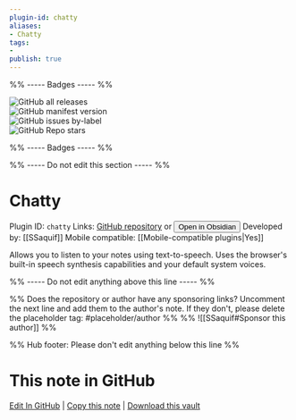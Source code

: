 ```yaml
---
plugin-id: chatty
aliases:
- Chatty
tags: 
- 
publish: true
---
```


%% ----- Badges ----- %%

![GitHub all releases](https://img.shields.io/github/downloads/SSaquif/obsidian-chatty/total?color=573E7A&logo=github&style=for-the-badge)   
![GitHub manifest version](https://img.shields.io/github/manifest-json/v/SSaquif/obsidian-chatty?color=573E7A&logo=github&style=for-the-badge)   
![GitHub issues by-label](https://img.shields.io/github/issues/SSaquif/obsidian-chatty/help%20wanted?color=573E7A&logo=github&style=for-the-badge)   
![GitHub Repo stars](https://img.shields.io/github/stars/SSaquif/obsidian-chatty?color=573E7A&logo=github&style=for-the-badge)

%% ----- Badges ----- %%

%% ----- Do not edit this section ----- %%

# Chatty

Plugin ID: `chatty`
Links: [GitHub repository](https://github.com/SSaquif/obsidian-chatty) or [<button id=HH>Open in Obsidian</button>](obsidian://show-plugin?id=chatty)
Developed by: [[SSaquif]]
Mobile compatible: [[Mobile-compatible plugins|Yes]]

Allows you to listen to your notes using text-to-speech. Uses the browser's built-in speech synthesis capabilities and your default system voices.

%% ----- Do not edit anything above this line ----- %% 

%% Does the repository or author have any sponsoring links? Uncomment the next line and add them to the author's note. If they don't, please delete the placeholder tag: #placeholder/author %%
%% ![[SSaquif#Sponsor this author]] %%

%% Hub footer: Please don't edit anything below this line %%

# This note in GitHub

<span class="git-footer">[Edit In GitHub](https://github.dev/obsidian-community/obsidian-hub/blob/main/02%20-%20Community%20Expansions/02.05%20All%20Community%20Expansions/Plugins/chatty.md "git-hub-edit-note") | [Copy this note](https://raw.githubusercontent.com/obsidian-community/obsidian-hub/main/02%20-%20Community%20Expansions/02.05%20All%20Community%20Expansions/Plugins/chatty.md "git-hub-copy-note") | [Download this vault](https://github.com/obsidian-community/obsidian-hub/archive/refs/heads/main.zip "git-hub-download-vault") </span>
